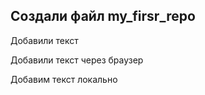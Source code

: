 ## Создали файл my_firsr_repo


 Добавили текст

 Добавили текст через браузер 

Добавим текст локально